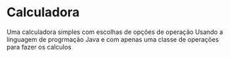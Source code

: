 # Calculadora
Uma calculadora simples com escolhas de opções de operação
Usando a linguagem de progrmação Java e com apenas uma classe de operações para fazer os calculos
